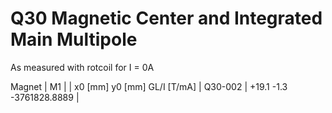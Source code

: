 Q30 Magnetic Center and Integrated Main Multipole
=================================================

As measured with rotcoil for I =   0A

Magnet  |             M1               |
        | x0 [mm]  y0 [mm] GL/I [T/mA] |
Q30-002 |   +19.1     -1.3 -3761828.8889  |
